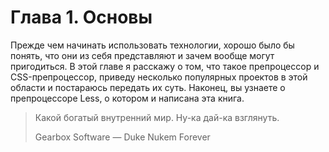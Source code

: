 # Глава 1. Основы

Прежде чем начинать использовать технологии, хорошо было бы понять, что они из себя представляют и зачем вообще могут пригодиться. В этой главе я расскажу о том, что такое препроцессор и CSS-препроцессор, приведу несколько популярных проектов в этой области и постараюсь передать их суть. Наконец, вы узнаете о препроцессоре Less, о котором и написана эта книга.

> Какой богатый внутренний мир. Ну-ка дай-ка взглянуть.
> 
> Gearbox Software — Duke Nukem Forever
